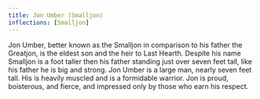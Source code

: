 ```yaml
---
title: Jon Umber (Smalljon)
inflections: [Smalljon]
---
```


Jon Umber, better known as the Smalljon in comparison to his father the Greatjon, is the eldest son and the heir to Last Hearth. Despite his name Smalljon is a foot taller then his father standing just over seven feet tall, like his father he is big and strong. Jon Umber is a large man, nearly seven feet tall. His is heavily muscled and is a formidable warrior. Jon is proud, boisterous, and fierce, and impressed only by those who earn his respect.


